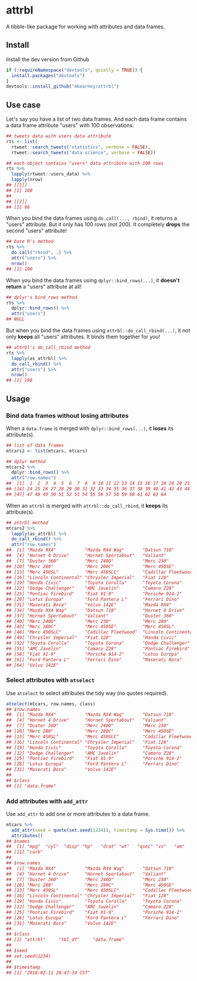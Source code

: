 attrbl
================

A tibble-like package for working with attributes and data frames.

Install
-------

Install the dev version from Github

``` r
if (!requireNamespace("devtools", quietly = TRUE)) {
  install.packages("devtools")
}
devtools::install_github("mkearney/attrbl")
```

Use case
--------

Let's say you have a list of two data frames. And each data frame contains a data frame attribute "users" with 100 observations.

``` r
## tweets data with users data attribute
rts <- list(
  rtweet::search_tweets("statistics", verbose = FALSE),
  rtweet::search_tweets("data science", verbose = FALSE))

## each object contains "users" data attribute with 100 rows
rts %>%
  lapply(rtweet::users_data) %>%
  lapply(nrow)
## [[1]]
## [1] 100
## 
## [[2]]
## [1] 98
```

When you bind the data frames using `do.call(..., rbind)`, it returns a "users" attribute. But it only has 100 rows (not 200). It completely **drops** the second "users" attribute!

``` r
## base R's method
rts %>%
  do.call("rbind", .) %>%
  attr("users") %>%
  nrow()
## [1] 100
```

When you bind the data frames using `dplyr::bind_rows(...)`, it **doesn't return** a "users" attribute at all!

``` r
## dplyr's bind_rows method
rts %>%
  dplyr::bind_rows() %>%
  attr("users")
## NULL
```

But when you bind the data frames using `attrbl::do_call_rbind(...)`, it not only **keeps** all "users" attributes. It binds them together for you!

``` r
## attrbl's do_call_rbind method
rts %>%
  lapply(as_attrbl) %>%
  do_call_rbind() %>%
  attr("users") %>%
  nrow()
## [1] 198
```

Usage
-----

### Bind data frames without losing attributes

When a `data.frame` is merged with `dplyr::bind_rows(...)`, it **loses** its attribute(s).

``` r
## list of data frames
mtcars2 <- list(mtcars, mtcars)

## dplyr method
mtcars2 %>%
  dplyr::bind_rows() %>%
  attr("row.names")
##  [1]  1  2  3  4  5  6  7  8  9 10 11 12 13 14 15 16 17 18 19 20 21 22 23
## [24] 24 25 26 27 28 29 30 31 32 33 34 35 36 37 38 39 40 41 42 43 44 45 46
## [47] 47 48 49 50 51 52 53 54 55 56 57 58 59 60 61 62 63 64
```

When an `attrbl` is merged with `attrbl::do_call_rbind`, it **keeps** its attribute(s).

``` r
## attrbl method
mtcars2 %>%
  lapply(as_attrbl) %>%
  do_call_rbind() %>%
  attr("row.names")
##  [1] "Mazda RX4"           "Mazda RX4 Wag"       "Datsun 710"         
##  [4] "Hornet 4 Drive"      "Hornet Sportabout"   "Valiant"            
##  [7] "Duster 360"          "Merc 240D"           "Merc 230"           
## [10] "Merc 280"            "Merc 280C"           "Merc 450SE"         
## [13] "Merc 450SL"          "Merc 450SLC"         "Cadillac Fleetwood" 
## [16] "Lincoln Continental" "Chrysler Imperial"   "Fiat 128"           
## [19] "Honda Civic"         "Toyota Corolla"      "Toyota Corona"      
## [22] "Dodge Challenger"    "AMC Javelin"         "Camaro Z28"         
## [25] "Pontiac Firebird"    "Fiat X1-9"           "Porsche 914-2"      
## [28] "Lotus Europa"        "Ford Pantera L"      "Ferrari Dino"       
## [31] "Maserati Bora"       "Volvo 142E"          "Mazda RX4"          
## [34] "Mazda RX4 Wag"       "Datsun 710"          "Hornet 4 Drive"     
## [37] "Hornet Sportabout"   "Valiant"             "Duster 360"         
## [40] "Merc 240D"           "Merc 230"            "Merc 280"           
## [43] "Merc 280C"           "Merc 450SE"          "Merc 450SL"         
## [46] "Merc 450SLC"         "Cadillac Fleetwood"  "Lincoln Continental"
## [49] "Chrysler Imperial"   "Fiat 128"            "Honda Civic"        
## [52] "Toyota Corolla"      "Toyota Corona"       "Dodge Challenger"   
## [55] "AMC Javelin"         "Camaro Z28"          "Pontiac Firebird"   
## [58] "Fiat X1-9"           "Porsche 914-2"       "Lotus Europa"       
## [61] "Ford Pantera L"      "Ferrari Dino"        "Maserati Bora"      
## [64] "Volvo 142E"
```

### Select attributes with `atselect`

Use `atselect` to select attributes the tidy way (no quotes required).

``` r
atselect(mtcars, row.names, class)
## $row.names
##  [1] "Mazda RX4"           "Mazda RX4 Wag"       "Datsun 710"         
##  [4] "Hornet 4 Drive"      "Hornet Sportabout"   "Valiant"            
##  [7] "Duster 360"          "Merc 240D"           "Merc 230"           
## [10] "Merc 280"            "Merc 280C"           "Merc 450SE"         
## [13] "Merc 450SL"          "Merc 450SLC"         "Cadillac Fleetwood" 
## [16] "Lincoln Continental" "Chrysler Imperial"   "Fiat 128"           
## [19] "Honda Civic"         "Toyota Corolla"      "Toyota Corona"      
## [22] "Dodge Challenger"    "AMC Javelin"         "Camaro Z28"         
## [25] "Pontiac Firebird"    "Fiat X1-9"           "Porsche 914-2"      
## [28] "Lotus Europa"        "Ford Pantera L"      "Ferrari Dino"       
## [31] "Maserati Bora"       "Volvo 142E"         
## 
## $class
## [1] "data.frame"
```

### Add attributes with `add_attr`

Use `add_attr` to add one or more attributes to a data frame.

``` r
mtcars %>%
  add_attr(seed = quote(set.seed(1234)), timestamp = Sys.time()) %>%
  attributes()
## $names
##  [1] "mpg"  "cyl"  "disp" "hp"   "drat" "wt"   "qsec" "vs"   "am"   "gear"
## [11] "carb"
## 
## $row.names
##  [1] "Mazda RX4"           "Mazda RX4 Wag"       "Datsun 710"         
##  [4] "Hornet 4 Drive"      "Hornet Sportabout"   "Valiant"            
##  [7] "Duster 360"          "Merc 240D"           "Merc 230"           
## [10] "Merc 280"            "Merc 280C"           "Merc 450SE"         
## [13] "Merc 450SL"          "Merc 450SLC"         "Cadillac Fleetwood" 
## [16] "Lincoln Continental" "Chrysler Imperial"   "Fiat 128"           
## [19] "Honda Civic"         "Toyota Corolla"      "Toyota Corona"      
## [22] "Dodge Challenger"    "AMC Javelin"         "Camaro Z28"         
## [25] "Pontiac Firebird"    "Fiat X1-9"           "Porsche 914-2"      
## [28] "Lotus Europa"        "Ford Pantera L"      "Ferrari Dino"       
## [31] "Maserati Bora"       "Volvo 142E"         
## 
## $class
## [1] "attrbl"     "tbl_df"     "data.frame"
## 
## $seed
## set.seed(1234)
## 
## $timestamp
## [1] "2018-02-11 20:47:34 CST"
```

<!--
## Tidy evaluation reading materials

+ [Slides: Tidy Eval Hygienic FEXPRS](https://www.r-project.org/dsc/2017/slides/tidyeval-hygienic-fexprs.pdf)
+ [Thesis](https://web.wpi.edu/Pubs/ETD/Available/etd-090110-124904/unrestricted/jshutt.pdf)
+ [Blog post](http://www.onceupondata.com/2017/08/12/my-first-steps-into-the-world-of-tidyeval/)

-->
